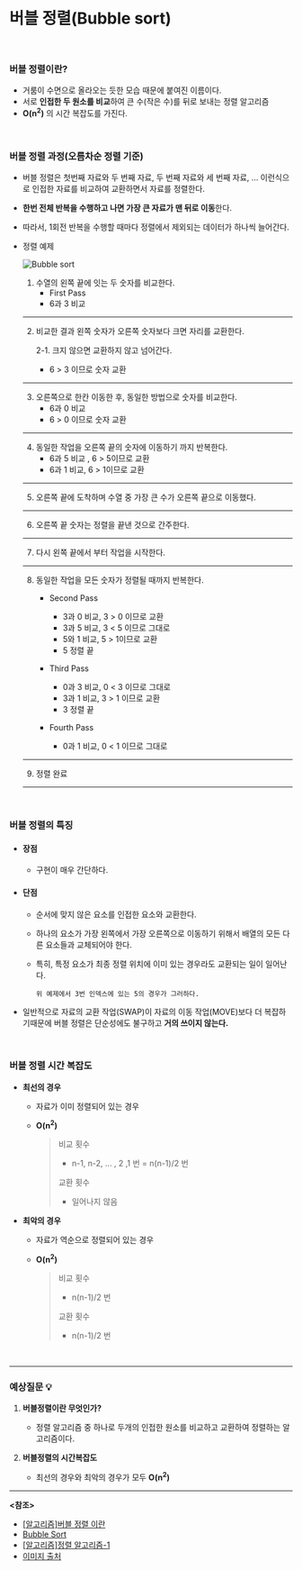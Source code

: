 # 버블 정렬(Bubble sort)

<br>

### 버블 정렬이란?

- 거룸이 수면으로 올라오는 듯한 모습 때문에 붙여진 이름이다.
- 서로 **인접한 두 원소를 비교**하여 큰 수(작은 수)를 뒤로 보내는 정렬 알고리즘
- **O(n<sup>2</sup>)** 의 시간 복잡도를 가진다.

<br>

### 버블 정렬 과정(오름차순 정렬 기준)

- 버블 정렬은 첫번째 자료와 두 번째 자료, 두 번째 자료와 세 번째 자료, ... 이런식으로 인접한 자료를 비교하여 교환하면서 자료를 정렬한다.

- **한번 전체 반복을 수행하고 나면 가장 큰 자료가 맨 뒤로 이동**한다.

- 따라서, 1회전 반복을 수행할 때마다 정렬에서 제외되는 데이터가 하나씩 늘어간다.

- 정렬 예제

  ![Bubble sort](https://www.programmingsimplified.com/images/c/bubble-sort.gif)

  1. 수열의 왼쪽 끝에 잇는 두 숫자를 비교한다.
      - First Pass
      - 6과 3 비교

  -----------

  2. 비교한 결과 왼쪽 숫자가 오른쪽 숫자보다 크면 자리를 교환한다.

     2-1. 크지 않으면 교환하지 않고 넘어간다.

     - 6 > 3 이므로 숫자 교환

  --------

  3. 오른쪽으로 한칸 이동한 후, 동일한 방법으로 숫자를 비교한다.
     - 6과 0 비교
     - 6 > 0 이므로 숫자 교환

  ------

  4. 동일한 작업을 오른쪽 끝의 숫자에 이동하기 까지 반복한다.
     - 6과 5 비교 , 6 > 5이므로 교환
     - 6과 1 비교, 6 > 1이므로 교환

  --------

  5. 오른쪽 끝에 도착하며 수열 중 가장 큰 수가 오른쪽 끝으로 이동했다.

  --------

  6. 오른쪽 끝 숫자는 정렬을 끝낸 것으로 간주한다.

  -----

  7. 다시 왼쪽 끝에서 부터 작업을 시작한다.

  -----

  8. 동일한 작업을 모든 숫자가 정렬될 때까지 반복한다.
     - Second Pass
       - 3과 0 비교, 3 > 0 이므로 교환
       - 3과 5 비교, 3 < 5 이므로 그대로
       - 5와 1 비교, 5 > 1이므로 교환
       - 5 정렬 끝

     - Third Pass
       - 0과 3 비교, 0 < 3 이므로 그대로
       - 3과 1 비교, 3 > 1 이므로 교환
       - 3 정렬 끝
       
     - Fourth Pass
       - 0과 1 비교, 0 < 1 이므로 그대로

  -----------
  
  9. 정렬 완료
  
  -----

<br>

### 버블 정렬의 특징

- #### 장점

  - 구현이 매우 간단하다.

- #### 단점

  - 순서에 맞지 않은 요소를 인접한 요소와 교환한다.

  - 하나의 요소가 가장 왼쪽에서 가장 오른쪽으로 이동하기 위해서 배열의 모든 다른 요소들과 교체되어야 한다.

  - 특히, 특정 요소가 최종 정렬 위치에 이미 있는 경우라도 교환되는 일이 일어난다.

    ~~~
    위 예제에서 3번 인덱스에 있는 5의 경우가 그러하다.
    ~~~

- 일반적으로 자료의 교환 작업(SWAP)이 자료의 이동 작업(MOVE)보다 더 복잡하기때문에 버블 정렬은 단순성에도 불구하고 **거의 쓰이지 않는다.**

<br>

### 버블 정렬 시간 복잡도

- **최선의 경우** 

  - 자료가 이미 정렬되어 있는 경우

  - **O(n<sup>2</sup>)**

    > 비교 횟수
    >
    > - n-1, n-2, ... , 2 ,1 번 = n(n-1)/2 번
    >
    > 교환 횟수
    >
    > - 일어나지 않음

- **최악의 경우**

  - 자료가 역순으로 정렬되어 있는 경우

  - **O(n<sup>2</sup>)**

    > 비교 횟수
    >
    > -  n(n-1)/2 번
    >
    > 교환 횟수
    >
    > -  n(n-1)/2 번

<br>

----

### 예상질문 :bulb:

1. **버블정렬이란 무엇인가?**
   - 정렬 알고리즘 중 하나로 두개의 인접한 원소를 비교하고 교환하여 정렬하는 알고리즘이다.



2. **버블정렬의 시간복잡도**
   - 최선의 경우와 최악의 경우가 모두 **O(n<sup>2</sup>)**

---------

**<참조>**

- [[알고리즘]버블 정렬 이란](https://gmlwjd9405.github.io/2018/05/06/algorithm-bubble-sort.html)
- [Bubble Sort](https://bowbowbow.tistory.com/10)
- [[알고리즘]정렬 알고리즘-1](https://velog.io/@hwamoc/%EC%95%8C%EA%B3%A0%EB%A6%AC%EC%A6%98-%EC%A0%95%EB%A0%AC-%EC%95%8C%EA%B3%A0%EB%A6%AC%EC%A6%98-1-%EB%B2%84%EB%B8%94-%EC%A0%95%EB%A0%AC-%EC%84%A0%ED%83%9D-%EC%A0%95%EB%A0%AC-%EC%82%BD%EC%9E%85-%EC%A0%95%EB%A0%AC)
- [이미지 출처](https://www.programmingsimplified.com/c/source-code/c-program-bubble-sort)

